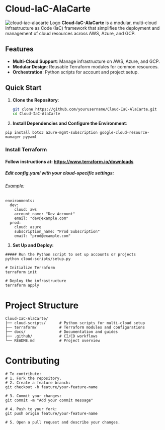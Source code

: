 # Cloud-IaC-AlaCarte
![cloud-iac-alacarte Logo](https://cloud-iac-alacarte.s3.us-east-1.amazonaws.com/cloud_alacarte_logo)
**Cloud-IaC-AlaCarte** is a modular, multi-cloud Infrastructure as Code (IaC) framework that simplifies the deployment and management of cloud resources across AWS, Azure, and GCP.

## Features
- **Multi-Cloud Support**: Manage infrastructure on AWS, Azure, and GCP.
- **Modular Design**: Reusable Terraform modules for common resources.
- **Orchestration**: Python scripts for account and project setup.

## Quick Start

1. **Clone the Repository**:
   ```bash
   git clone https://github.com/yourusername/Cloud-IaC-AlaCarte.git
   cd Cloud-IaC-AlaCarte
2. **Install Dependencies and Configure the Environment**:
```
pip install boto3 azure-mgmt-subscription google-cloud-resource-manager pyyaml
```
### Install Terraform
#### Follow instructions at: https://www.terraform.io/downloads

##### Edit config.yaml with your cloud-specific settings:
###### Example:
```
environments:
  dev:
    cloud: aws
    account_name: "Dev Account"
    email: "dev@example.com"
  prod:
    cloud: azure
    subscription_name: "Prod Subscription"
    email: "prod@example.com"
```
3. **Set Up and Deploy:** 
```
##### Run the Python script to set up accounts or projects
python cloud-scripts/setup.py

# Initialize Terraform
terraform init

# Deploy the infrastructure
terraform apply
```
# Project Structure
```
Cloud-IaC-AlaCarte/
├── cloud-scripts/      # Python scripts for multi-cloud setup
├── terraform/          # Terraform modules and configurations
├── docs/               # Documentation and guides
├── .github/            # CI/CD workflows
└── README.md           # Project overview
```

# Contributing

```
# To contribute:
# 1. Fork the repository.
# 2. Create a feature branch:
git checkout -b feature/your-feature-name

# 3. Commit your changes:
git commit -m "Add your commit message"

# 4. Push to your fork:
git push origin feature/your-feature-name

# 5. Open a pull request and describe your changes.
````
